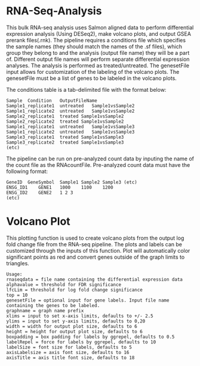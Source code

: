 # RNA-Seq-Analysis
This bulk RNA-seq analysis uses Salmon aligned data to perform differential expression analysis (Using DESeq2), make volcano plots, and output GSEA prerank files(.rnk). The pipeline requires a conditions file which specifies the sample names (they should match the names of the .sf files), which group they belong to and the analysis (output file name) they will be a part of. Different output file names will perform separate differential expression analyses. The analysis is performed as treated/untreated. The genesetFile input allows for customization of the labeling of the volcano plots. The genesetFile must be a list of genes to be labeled in the volcano plots.

The conditions table is a tab-delimited file with the format below:
```
Sample	Condition	OutputFileName
Sample1_replicate1	untreated	Sample1vsSample2
Sample1_replicate2	untreated	Sample1vsSample2
Sample2_replicate1	treated Sample1vsSample2
Sample2_replicate2	treated	Sample1vsSample2
Sample1_replicate1	untreated	Sample1vsSample3
Sample1_replicate2	untreated	Sample1vsSample3
Sample3_replicate1	treated	Sample1vsSample3
Sample3_replicate2	treated	Sample1vsSample3
(etc)
```

The pipeline can be run on pre-analyzed count data by inputing the name of the count file as the RNAcountFile. Pre-analyzed count data must have the following format:
```
GeneID	GeneSymbol	Sample1	Sample2	Sample3 (etc)
ENSG_ID1	GENE1	1000	1100	1200
ENSG_ID2	GENE2	1 2 3
(etc)
```

# Volcano Plot
This plotting function is used to create volcano plots from the output log fold change file from the RNA-seq pipeline. The plots and labels can be customized through the inputs of this function. Plot will automatically color significant points as red and convert genes outside of the graph limits to triangles.
```
Usage:
rnaseqdata = file name containing the differential expression data
alphavalue = threshold for FDR significance
lfcLim = threshold for log fold change significance
top = 10
genesetFile = optional input for gene labels. Input file name containing the genes to be labeled.
graphname = graph name prefix
xlims = input to set x-axis limits, defaults to +/- 2.5
ylims = input to set y-axis limits, defaults to 0,20
width = width for output plot size, defaults to 6
height = height for output plot size, defaults to 6
boxpadding = box padding for labels by ggrepel, defaults to 0.5
labelRepel = force for labels by ggrepel, defaults to 10
labelSize = font size for labels, defaults to 5
axisLabelsize = axis font size, defaults to 16
axisTitle = axis title font size, defaults to 18
```

